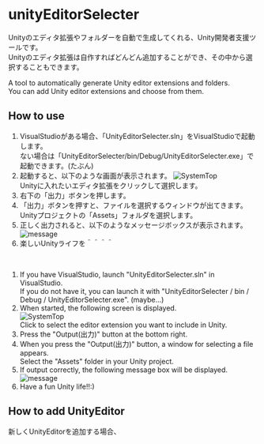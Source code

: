 # unityEditorSelecter
Unityのエディタ拡張やフォルダーを自動で生成してくれる、Unity開発者支援ツールです。<br>
Unityのエディタ拡張は自作すればどんどん追加することができ、その中から選択することもできます。<br>

A tool to automatically generate Unity editor extensions and folders.<br>
You can add Unity editor extensions and choose from them.<br>

## How to use
1. VisualStudioがある場合、「UnityEditorSelecter.sln」をVisualStudioで起動します。<br>
ない場合は「UnityEditorSelecter/bin/Debug/UnityEditorSelecter.exe」で起動できます。(たぶん)
2. 起動すると、以下のような画面が表示されます。
![SystemTop](https://user-images.githubusercontent.com/39897091/75446380-a83b6a80-59aa-11ea-865f-395c21702c2c.png)<br>
Unityに入れたいエディタ拡張をクリックして選択します。
3. 右下の「出力」ボタンを押します。
4. 「出力」ボタンを押すと、ファイルを選択するウィンドウが出てきます。<br>
Unityプロジェクトの「Assets」フォルダを選択します。
5. 正しく出力されると、以下のようなメッセージボックスが表示されます。<br>
![message](https://user-images.githubusercontent.com/39897091/75446845-868eb300-59ab-11ea-8445-2ad259b9f0d3.png)
6. 楽しいUnityライフを＾＾＾＾
<br>

1. If you have VisualStudio, launch "UnityEditorSelecter.sln" in VisualStudio.<br>
If you do not have it, you can launch it with "UnityEditorSelecter / bin / Debug / UnityEditorSelecter.exe". (maybe...)
2. When started, the following screen is displayed.<br>
![SystemTop](https://user-images.githubusercontent.com/39897091/75446380-a83b6a80-59aa-11ea-865f-395c21702c2c.png)<br>
Click to select the editor extension you want to include in Unity.
3. Press the "Output(出力)" button at the bottom right.
4. When you press the "Output(出力)" button, a window for selecting a file appears.<br>
Select the "Assets" folder in your Unity project.
5. If output correctly, the following message box will be displayed.<br>
![message](https://user-images.githubusercontent.com/39897091/75446845-868eb300-59ab-11ea-8445-2ad259b9f0d3.png)
6. Have a fun Unity life!!:)

## How to add UnityEditor
新しくUnityEditorを追加する場合、
